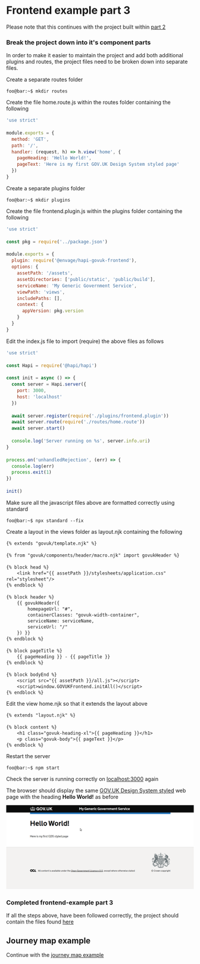 # Frontend example part 3
Please note that this continues with the project built within [part 2](../frontend-example-2/README.md)

### Break the project down into it's component parts
In order to make it easier to maintain the project and add both additional plugins and routes, the project files need to be broken down into separate files.

Create a separate routes folder
```console
foo@bar:~$ mkdir routes
```

Create the file home.route.js within the routes folder containing the following
```js
'use strict'

module.exports = {
  method: 'GET',
  path: '/',
  handler: (request, h) => h.view('home', {
    pageHeading: 'Hello World!',
    pageText: 'Here is my first GOV.UK Design System styled page'
  })
}
```

Create a separate plugins folder
```console
foo@bar:~$ mkdir plugins
```

Create the file frontend.plugin.js within the plugins folder containing the following
```js
'use strict'

const pkg = require('../package.json')

module.exports = {
  plugin: require('@envage/hapi-govuk-frontend'),
  options: {
    assetPath: '/assets',
    assetDirectories: ['public/static', 'public/build'],
    serviceName: 'My Generic Government Service',
    viewPath: 'views',
    includePaths: [],
    context: {
      appVersion: pkg.version
    }
  }
}
```

Edit the index.js file to import (require) the above files as follows
```js
'use strict'

const Hapi = require('@hapi/hapi')

const init = async () => {
  const server = Hapi.server({
    port: 3000,
    host: 'localhost'
  })

  await server.register(require('./plugins/frontend.plugin'))
  await server.route(require('./routes/home.route'))
  await server.start()

  console.log('Server running on %s', server.info.uri)
}

process.on('unhandledRejection', (err) => {
  console.log(err)
  process.exit(1)
})

init()
```

Make sure all the javascript files above are formatted correctly using standard
```console
foo@bar:~$ npx standard --fix
```

Create a layout in the views folder as layout.njk containing the following
```twig
{% extends "govuk/template.njk" %}

{% from "govuk/components/header/macro.njk" import govukHeader %}

{% block head %}
    <link href="{{ assetPath }}/stylesheets/application.css" rel="stylesheet"/>
{% endblock %}

{% block header %}
    {{ govukHeader({
        homepageUrl: "#",
        containerClasses: "govuk-width-container",
        serviceName: serviceName,
        serviceUrl: "/"
    }) }}
{% endblock %}

{% block pageTitle %}
    {{ pageHeading }} - {{ pageTitle }}
{% endblock %}

{% block bodyEnd %}
    <script src="{{ assetPath }}/all.js"></script>
    <script>window.GOVUKFrontend.initAll()</script>
{% endblock %}
```

Edit the view home.njk so that it extends the layout above
```twig
{% extends "layout.njk" %}

{% block content %}
    <h1 class="govuk-heading-xl">{{ pageHeading }}</h1>
    <p class="govuk-body">{{ pageText }}</p>
{% endblock %}
```

Restart the server
```console
foo@bar:~$ npm start
```

Check the server is running correctly on [localhost:3000](http://localhost:3000) again

The browser should display the same [GOV.UK Design System styled](https://design-system.service.gov.uk/) web page with the heading **Hello World!** as before

![alt text](../screen-shots/gds-styled-home.png "GOV.UK Design System styled screen-shot")

### Completed frontend-example part 3
If all the steps above, have been followed correctly, the project should contain the files found [here](.)

## Journey map example
Continue with the [journey map example](../../journey-map-examples/README.md)
